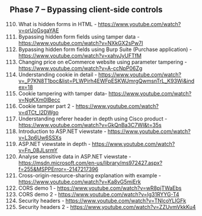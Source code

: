 
## Phase 7 – Bypassing client-side controls

110. What is hidden forms in HTML - https://www.youtube.com/watch?v=orUoGsgaYAE
111. Bypassing hidden form fields using tamper data - https://www.youtube.com/watch?v=NXkGX2sPw7I
112. Bypassing hidden form fields using Burp Suite (Purchase application) - https://www.youtube.com/watch?v=xahvJyUFTfM
113. Changing price on eCommerce website using parameter tampering - https://www.youtube.com/watch?v=A-ccNpP06Zg
114. Understanding cookie in detail - https://www.youtube.com/watch?v=_P7KN8T1boc&list=PLWPirh4EWFpESKWJmrgQwmsnTrL_K93Wi&index=18
115. Cookie tampering with tamper data- https://www.youtube.com/watch?v=NgKXm0lBecc
116. Cookie tamper part 2 - https://www.youtube.com/watch?v=dTCt_I2DWgo
117. Understanding referer header in depth using Cisco product - https://www.youtube.com/watch?v=GkQnBa3C7WI&t=35s
118. Introduction to ASP.NET viewstate - https://www.youtube.com/watch?v=L3p6Uw6SSXs
119. ASP.NET viewstate in depth - https://www.youtube.com/watch?v=Fn_08JLsrmY
120. Analyse sensitive data in ASP.NET viewstate - https://msdn.microsoft.com/en-us/library/ms972427.aspx?f=255&MSPPError=-2147217396
121. Cross-origin-resource-sharing explanation with example - https://www.youtube.com/watch?v=Ka8vG5miErk
122. CORS demo 1 - https://www.youtube.com/watch?v=wR8pjTWaEbs
123. CORS demo 2 - https://www.youtube.com/watch?v=lg31RYYG-T4
124. Security headers - https://www.youtube.com/watch?v=TNlcoYLIGFk
125. Security headers 2 - https://www.youtube.com/watch?v=ZZUvmVkkKu4
